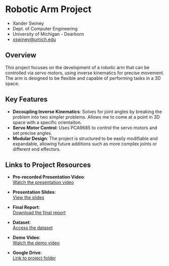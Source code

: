 # Robotic Arm Project
- Xander Swiney
- Dept. of Computer Engineering
- University of Michigan - Dearborn
- xswiney@umich.edu
## Overview

This project focuses on the development of a robotic arm that can be controlled via servo motors, using inverse kinematics for precise movement. The arm is designed to be flexible and capable of performing tasks in a 3D space.

## Key Features

- **Decoupling Inverse Kinematics**: Solves for joint angles by breaking the problem into two simpler problems. Allows me to come at a point in 3D space with a specific orientaiton.
- **Servo Motor Control**: Uses PCA9685 to control the servo motors and set precise angles.
- **Modular Design**: The project is structured to be easily modifiable and expandable, allowing future additions such as more complex joints or different end effectors.

## Links to Project Resources

- **Pre-recorded Presentation Video**:  
  [Watch the presentation video](https://drive.google.com/file/d/1t7i9vzRctd1PjiqfICgvUuddwQAcny_S/view?usp=drive_link)
  
- **Presentation Slides**:  
  [View the slides](https://docs.google.com/presentation/d/1wrV8rZokEJYW-xwzXIZEUA2fkYYTqJROhkFU0oX-HHM/edit?usp=drive_link)
  
- **Final Report**:  
  [Download the final report](https://docs.google.com/document/d/1Iwon2bNW4mcuMzcJjL-NeYRqxCMbRw4r/edit?usp=drive_link&ouid=116636027687250383368&rtpof=true&sd=true)
  
- **Dataset**:  
  [Access the dataset](https://drive.google.com/drive/folders/1RKB2kQzLXnx8h-hYo3ceuhmw5KKPEzBA?usp=drive_link)

- **Demo Video**:  
  [Watch the demo video](link_to_demo_video)

- **Google Drive**:  
  [Link to project folder](https://drive.google.com/drive/folders/1mED-y55mu3Yx2E2rN-rSR3lov8dpJrZy?usp=drive_link)